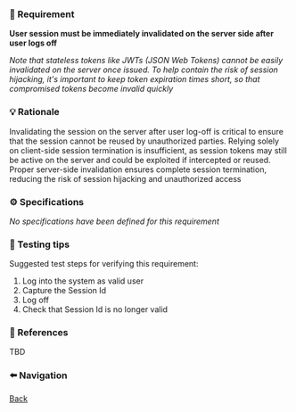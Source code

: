 ### 📌 Requirement
**User session must be immediately invalidated on the server side after user logs off**

_Note that stateless tokens like JWTs (JSON Web Tokens) cannot be easily invalidated on the server once issued. To help contain the risk of session hijacking, it's important to keep token expiration times short, so that compromised tokens become invalid quickly_

### 💡 Rationale 
Invalidating the session on the server after user log-off is critical to ensure that the session cannot be reused by unauthorized parties. Relying solely on client-side session termination is insufficient, as session tokens may still be active on the server and could be exploited if intercepted or reused.
Proper server-side invalidation ensures complete session termination, reducing the risk of session hijacking and unauthorized access


### ⚙️ Specifications 
_No specifications have been defined for this requirement_


### 🧪 Testing tips 
Suggested test steps for verifying this requirement:
1. Log into the system as valid user
2. Capture the Session Id
3. Log off
4. Check that Session Id is no longer valid 


### 🔗 References 
TBD


### ⬅️ Navigation 

[Back](Readme.md)
